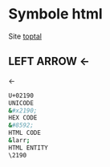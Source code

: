 # Symbole html

Site [toptal](https://www.toptal.com/designers/htmlarrows/)

## LEFT ARROW ←

<div style="width:30px">←</div>

```bash
U+02190
UNICODE
&#x2190;
HEX CODE
&#8592;
HTML CODE
&larr;
HTML ENTITY
\2190
```